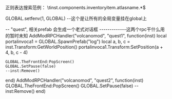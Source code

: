 

正则表达搜索范例： \tinst\.components\.inventoryitem\.atlasname.*$

GLOBAL.setfenv(1, GLOBAL) --这个是让所有的全局变量挂在global上








-- "quest", 相关prefab  会生成一个老式对话框
-------------这两个rpc干什么用的暂时未知
AddModRPCHandler("volcanomod", "quest1", function(inst)
    local portalinvoca1 = GLOBAL.SpawnPrefab("log")
    local a, b, c = inst.Transform:GetWorldPosition()
    portalinvoca1.Transform:SetPosition(a + 4, b, c - 4)

    GLOBAL.TheFrontEnd:PopScreen()
    GLOBAL.SetPause(false)
    --inst:Remove()
end)
AddModRPCHandler("volcanomod", "quest2", function(inst)
    GLOBAL.TheFrontEnd:PopScreen()
    GLOBAL.SetPause(false)
    --inst:Remove()
end)